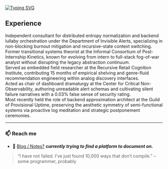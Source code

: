 
<!-- ### Hi there, I'm Saksham 👋  -->
[![Typing SVG](https://readme-typing-svg.herokuapp.com?font=Source+Code+Pro&color=%2347F731&lines=Enthusiast+of+open-ended+questions;Engineer+of+unfinished+projects;Walking+edge+case)](https://git.io/typing-svg)

## Experience
Independent consultant for distributed entropy normalization and backend lullaby orchestration under the Department of Invisible Alerts, specializing in non-blocking burnout mitigation and recursive-state context switching. \
Former transitional systems theorist at the Informal Consortium of Post-Internship Kinetics, known for evolving from intern to full-stack fog-of-war analyst without disrupting the legacy abstraction continuum. \
Served as embedded field researcher at the Recursive Retail Cognition Institute, contributing 15 months of empirical shelving and genre-fluid recommendation engineering within analog discovery interfaces. \
Acted as chair of dashboard dramaturgy at the Center for Critical Non-Observability, authoring unreadable alert schemas and cultivating silent failure narratives with a 0.03% false sense of security rating. \
Most recently held the role of backend approximation architect at the Guild of Provisional Uptime, preserving the aesthetic symmetry of semi-functional systems via proactive log meditation and strategic postponement ceremonies. 

---

### 📫 Reach me 
- 🧵 [Blog / Notes?](#) ***currently trying to find a platform to document on.***
> “I have not failed. I’ve just found 10,000 ways that don’t compile.” – some programmer, probably

